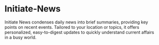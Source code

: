 # Initiate-News
Initiate News condenses daily news into brief summaries, providing key points on recent events. Tailored to your location or topics, it offers personalized, easy-to-digest updates to quickly understand current affairs in a busy world.
